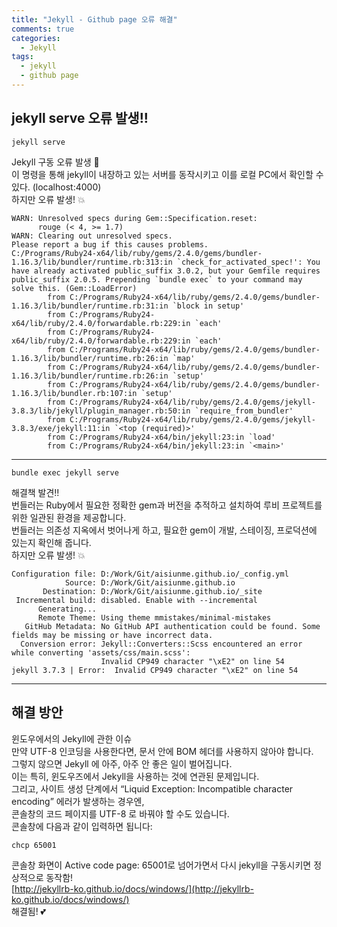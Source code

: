 ```yaml
---
title: "Jekyll - Github page 오류 해결"
comments: true
categories:
  - Jekyll
tags:
  - jekyll
  - github page
---
```


## jekyll serve 오류 발생!!

```
jekyll serve
```
Jekyll 구동 오류 발생 :anger:<br>
이 명령을 통해 jekyll이 내장하고 있는 서버를 동작시키고 이를 로컬 PC에서 확인할 수 있다. (localhost:4000)<br>
하지만 오류 발생! :boom:
```
WARN: Unresolved specs during Gem::Specification.reset:
      rouge (< 4, >= 1.7)
WARN: Clearing out unresolved specs.
Please report a bug if this causes problems.
C:/Programs/Ruby24-x64/lib/ruby/gems/2.4.0/gems/bundler-1.16.3/lib/bundler/runtime.rb:313:in `check_for_activated_spec!': You have already activated public_suffix 3.0.2, but your Gemfile requires public_suffix 2.0.5. Prepending `bundle exec` to your command may solve this. (Gem::LoadError)
        from C:/Programs/Ruby24-x64/lib/ruby/gems/2.4.0/gems/bundler-1.16.3/lib/bundler/runtime.rb:31:in `block in setup'
        from C:/Programs/Ruby24-x64/lib/ruby/2.4.0/forwardable.rb:229:in `each'
        from C:/Programs/Ruby24-x64/lib/ruby/2.4.0/forwardable.rb:229:in `each'
        from C:/Programs/Ruby24-x64/lib/ruby/gems/2.4.0/gems/bundler-1.16.3/lib/bundler/runtime.rb:26:in `map'
        from C:/Programs/Ruby24-x64/lib/ruby/gems/2.4.0/gems/bundler-1.16.3/lib/bundler/runtime.rb:26:in `setup'
        from C:/Programs/Ruby24-x64/lib/ruby/gems/2.4.0/gems/bundler-1.16.3/lib/bundler.rb:107:in `setup'
        from C:/Programs/Ruby24-x64/lib/ruby/gems/2.4.0/gems/jekyll-3.8.3/lib/jekyll/plugin_manager.rb:50:in `require_from_bundler'
        from C:/Programs/Ruby24-x64/lib/ruby/gems/2.4.0/gems/jekyll-3.8.3/exe/jekyll:11:in `<top (required)>'
        from C:/Programs/Ruby24-x64/bin/jekyll:23:in `load'
        from C:/Programs/Ruby24-x64/bin/jekyll:23:in `<main>'
```
---
```
bundle exec jekyll serve
```
해결책 발견!!<br>
번들러는 Ruby에서 필요한 정확한 gem과 버전을 추적하고 설치하여 루비 프로젝트를 위한 일관된 환경을 제공합니다.<br>
번들러는 의존성 지옥에서 벗어나게 하고, 필요한 gem이 개발, 스테이징, 프로덕션에 있는지 확인해 줍니다.<br>
하지만 오류 발생! :boom:
```
Configuration file: D:/Work/Git/aisiunme.github.io/_config.yml
            Source: D:/Work/Git/aisiunme.github.io
       Destination: D:/Work/Git/aisiunme.github.io/_site
 Incremental build: disabled. Enable with --incremental
      Generating...
      Remote Theme: Using theme mmistakes/minimal-mistakes
   GitHub Metadata: No GitHub API authentication could be found. Some fields may be missing or have incorrect data.
  Conversion error: Jekyll::Converters::Scss encountered an error while converting 'assets/css/main.scss':
                    Invalid CP949 character "\xE2" on line 54
jekyll 3.7.3 | Error:  Invalid CP949 character "\xE2" on line 54
```
---
## 해결 방안
윈도우에서의 Jekyll에 관한 이슈<br>
만약 UTF-8 인코딩을 사용한다면, 문서 안에 BOM 헤더를 사용하지 않아야 합니다.<br>
그렇지 않으면 Jekyll 에 아주, 아주 안 좋은 일이 벌어집니다.<br>
이는 특히, 윈도우즈에서 Jekyll을 사용하는 것에 연관된 문제입니다.<br>
그리고, 사이트 생성 단계에서 “Liquid Exception: Incompatible character encoding” 에러가 발생하는 경우엔,<br>
콘솔창의 코드 페이지를 UTF-8 로 바꿔야 할 수도 있습니다.<br>
콘솔창에 다음과 같이 입력하면 됩니다:
```
chcp 65001
```
콘솔창 화면이 Active code page: 65001로 넘어가면서 다시 jekyll을 구동시키면 정상적으로 동작함!<br>
[http://jekyllrb-ko.github.io/docs/windows/](http://jekyllrb-ko.github.io/docs/windows/)<br>
해결됨! :two_hearts:
